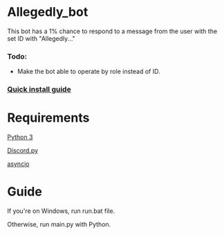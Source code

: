 # Allegedly_bot
This bot has a 1% chance to respond to a message from the user with the set ID with "Allegedly..."

### Todo:
* Make the bot able to operate by role instead of ID.

### [Quick install guide](https://github.com/arielbeje/Allegedly_bot/wiki/Quick-Install-Guide)

# Requirements
[Python 3](https://www.python.org/downloads/)

[Discord.py](https://github.com/Rapptz/discord.py)

[asyncio](https://pypi.python.org/pypi/asyncio)

# Guide
If you're on Windows, run run.bat file.

Otherwise, run main.py with Python.